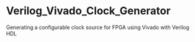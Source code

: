# Verilog_Vivado_Clock_Generator
Generating a configurable clock source for FPGA using Vivado with Verilog HDL
